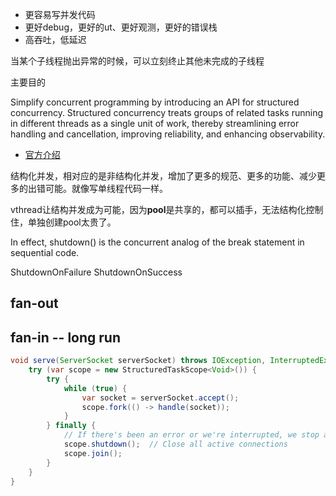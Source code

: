 
- 更容易写并发代码
- 更好debug，更好的ut、更好观测，更好的错误栈
- 高吞吐，低延迟


当某个子线程抛出异常的时候，可以立刻终止其他未完成的子线程

主要目的

Simplify concurrent programming by introducing an API for structured concurrency. Structured concurrency treats groups of related tasks running in different threads as a single unit of work, thereby streamlining error handling and cancellation, improving reliability, and enhancing observability.

- [官方介绍](https://openjdk.org/jeps/453)

结构化并发，相对应的是非结构化并发，增加了更多的规范、更多的功能、减少更多的出错可能。就像写单线程代码一样。

vthread让结构并发成为可能，因为**pool**是共享的，都可以插手，无法结构化控制住，单独创建pool太贵了。

In effect, shutdown() is the concurrent analog of the break statement in sequential code.

ShutdownOnFailure
ShutdownOnSuccess

## fan-out

## fan-in -- long run

```java
void serve(ServerSocket serverSocket) throws IOException, InterruptedException {
    try (var scope = new StructuredTaskScope<Void>()) {
        try {
            while (true) {
                var socket = serverSocket.accept();
                scope.fork(() -> handle(socket));
            }
        } finally {
            // If there's been an error or we're interrupted, we stop accepting
            scope.shutdown();  // Close all active connections
            scope.join();
        }
    }
}

```
